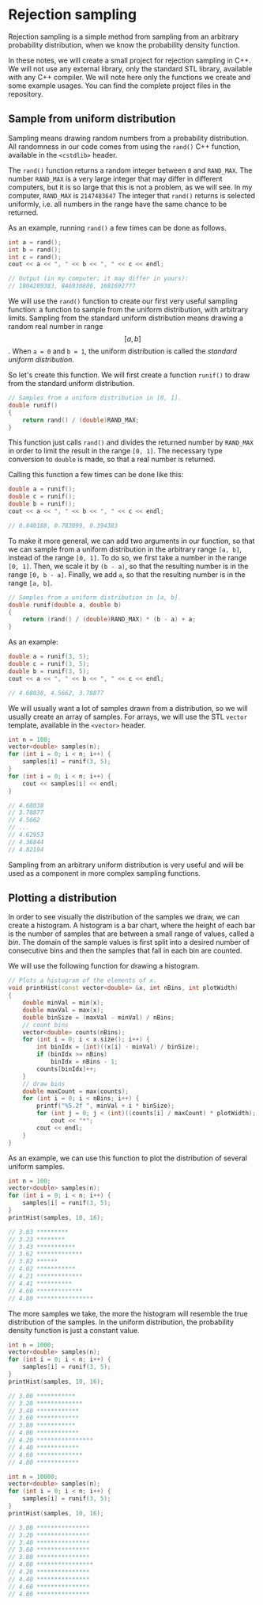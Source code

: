 # Rejection sampling

Rejection sampling is a simple method from sampling from an arbitrary probability distribution, when we know the probability density function.

In these notes, we will create a small project for rejection sampling in C++. We will not use any external library, only the standard STL library, available with any C++ compiler. We will note here only the functions we create and some example usages. You can find the complete project files in the repository.

## Sample from uniform distribution

Sampling means drawing random numbers from a probability distribution. All randomness in our code comes from using the `rand()` C++ function, available in the `<cstdlib>` header.

The `rand()` function returns a random integer between `0` and `RAND_MAX`. The number `RAND_MAX` is a very large integer that may differ in different computers, but it is so large that this is not a problem, as we will see. In my computer, `RAND_MAX` is `2147483647` The integer that `rand()` returns is selected uniformly, i.e. all numbers in the range have the same chance to be returned.

As an example, running `rand()` a few times can be done as follows.

```c++
int a = rand();
int b = rand();
int c = rand();
cout << a << ", " << b << ", " << c << endl;

// Output (in my computer; it may differ in yours):
// 1804289383, 846930886, 1681692777
```

We will use the `rand()` function to create our first very useful sampling function: a function to sample from the uniform distribution, with arbitrary limits. Sampling from the standard uniform distribution means drawing a random real number in range $$[a, b]$$. When `a = 0` and `b = 1`, the uniform distribution is called the *standard uniform distribution*.

So let's create this function. We will first create a function `runif()` to draw from the standard uniform distribution.

```c++
// Samples from a uniform distribution in [0, 1].
double runif()
{
    return rand() / (double)RAND_MAX;
}
```

This function just calls `rand()` and divides the returned number by `RAND_MAX` in order to limit the result in the range `[0, 1]`. The necessary type conversion to `double` is made, so that a real number is returned.

Calling this function a few times can be done like this:

```c++
double a = runif();
double c = runif();
double b = runif();
cout << a << ", " << b << ", " << c << endl;

// 0.840188, 0.783099, 0.394383
```

To make it more general, we can add two arguments in our function, so that we can sample from a uniform distribution in the arbitrary range `[a, b]`, instead of the range `[0, 1]`. To do so, we first take a number in the range `[0, 1]`. Then, we scale it by `(b - a)`, so that the resulting number is in the range `[0, b - a]`. Finally, we add `a`, so that the resulting number is in the range `[a, b]`.

```c++
// Samples from a uniform distribution in [a, b].
double runif(double a, double b)
{
    return (rand() / (double)RAND_MAX) * (b - a) + a;
}
```

As an example:

```c++
double a = runif(3, 5);
double c = runif(3, 5);
double b = runif(3, 5);
cout << a << ", " << b << ", " << c << endl;

// 4.68038, 4.5662, 3.78877
```

We will usually want a lot of samples drawn from a distribution, so we will usually create an array of samples. For arrays, we will use the STL `vector` template, available in the `<vector>` header.

```c++
int n = 100;
vector<double> samples(n);
for (int i = 0; i < n; i++) {
    samples[i] = runif(3, 5);
}
for (int i = 0; i < n; i++) {
    cout << samples[i] << endl;
}

// 4.68038
// 3.78877
// 4.5662
// ...
// 4.62953
// 4.36844
// 4.82194
```

Sampling from an arbitrary uniform distribution is very useful and will be used as a component in more complex sampling functions.


## Plotting a distribution

In order to see visually the distribution of the samples we draw, we can create a histogram. A histogram is a bar chart, where the height of each bar is the number of samples that are between a small range of values, called a *bin*. The domain of the sample values is first split into a desired number of consecutive bins and then the samples that fall in each bin are counted.

We will use the following function for drawing a histogram.

```c++
// Plots a histogram of the elements of x.
void printHist(const vector<double> &x, int nBins, int plotWidth)
{
    double minVal = min(x);
    double maxVal = max(x);
    double binSize = (maxVal - minVal) / nBins;
    // count bins
    vector<double> counts(nBins);
    for (int i = 0; i < x.size(); i++) {
        int binIdx = (int)((x[i] - minVal) / binSize);
        if (binIdx >= nBins)
            binIdx = nBins - 1;
        counts[binIdx]++;
    }
    // draw bins
    double maxCount = max(counts);
    for (int i = 0; i < nBins; i++) {
        printf("%5.2f ", minVal + i * binSize);
        for (int j = 0; j < (int)((counts[i] / maxCount) * plotWidth); j++)
            cout << "*";
        cout << endl;
    }
}
```

As an example, we can use this function to plot the distribution of several uniform samples.

```c++
int n = 100;
vector<double> samples(n);
for (int i = 0; i < n; i++) {
    samples[i] = runif(3, 5);
}
printHist(samples, 10, 16);

// 3.03 *********
// 3.23 ********
// 3.43 ***********
// 3.62 *************
// 3.82 ******
// 4.02 ***********
// 4.21 *************
// 4.41 **********
// 4.60 *************
// 4.80 ****************
```

The more samples we take, the more the histogram will resemble the true distribution of the samples. In the uniform distribution, the probability density function is just a constant value.

```c++
int n = 1000;
vector<double> samples(n);
for (int i = 0; i < n; i++) {
    samples[i] = runif(3, 5);
}
printHist(samples, 10, 16);

// 3.00 ***********
// 3.20 *************
// 3.40 ************
// 3.60 ************
// 3.80 ***********
// 4.00 ************
// 4.20 ****************
// 4.40 ************
// 4.60 *************
// 4.80 ************
```

```c++
int n = 10000;
vector<double> samples(n);
for (int i = 0; i < n; i++) {
    samples[i] = runif(3, 5);
}
printHist(samples, 10, 16);

// 3.00 ***************
// 3.20 ***************
// 3.40 ***************
// 3.60 ***************
// 3.80 ***************
// 4.00 ****************
// 4.20 ***************
// 4.40 ***************
// 4.60 ***************
// 4.80 ***************
```
